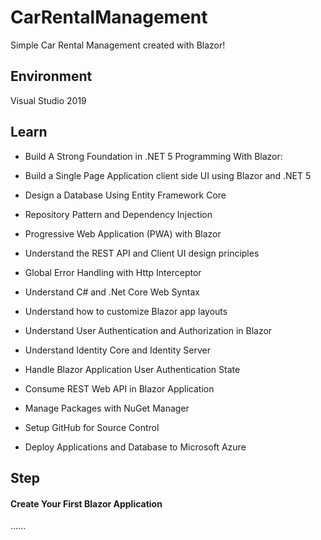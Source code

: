 # CarRentalManagement
Simple Car Rental Management created with Blazor!

## Environment
Visual Studio 2019

## Learn
- Build A Strong Foundation in .NET 5 Programming With Blazor:

- Build a Single Page Application client side UI using Blazor and .NET 5

- Design a Database Using Entity Framework Core

- Repository Pattern and Dependency Injection

- Progressive Web Application (PWA) with Blazor

- Understand the REST API and Client UI design principles

- Global Error Handling with Http Interceptor

- Understand C# and .Net Core Web Syntax

- Understand how to customize Blazor app layouts

- Understand User Authentication and Authorization in Blazor

- Understand Identity Core and Identity Server

- Handle Blazor Application User Authentication State

- Consume REST Web API in Blazor Application

- Manage Packages with NuGet Manager

- Setup GitHub for Source Control

- Deploy Applications and Database to Microsoft Azure

  

## Step
#### Create Your First Blazor Application
......
